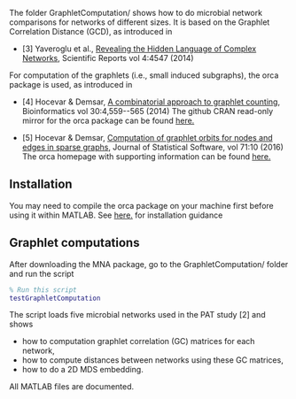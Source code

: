 The folder GraphletComputation/ shows how to do microbial network comparisons for networks of different sizes. It is based on 
the Graphlet Correlation Distance (GCD), as introduced in 
* [3] Yaveroglu et al., [Revealing the Hidden Language of Complex Networks](https://www.nature.com/articles/srep04547), 
Scientific Reports vol 4:4547 (2014)

For computation of the graphlets (i.e., small induced subgraphs), the orca package is used, as introduced in
* [4] Hocevar & Demsar, [A combinatorial approach to graphlet counting](https://academic.oup.com/bioinformatics/article/30/4/559/205331), Bioinformatics vol 30:4,559--565 (2014)
The github CRAN read-only mirror for the orca package can be found [here.](https://github.com/cran/orca)

* [5] Hocevar & Demsar, [Computation of graphlet orbits for nodes and edges in sparse graphs](https://www.jstatsoft.org/article/view/v071i10/0), Journal of Statistical Software,  vol 71:10 (2016)
The orca homepage with supporting information can be found [here.](http://www.biolab.si/supp/Rorca/)

## Installation

You may need to compile the orca package on your machine first before using it within MATLAB. See [here.](http://www.biolab.si/supp/Rorca/) for installation guidance

## Graphlet computations

After downloading the MNA package, go to the GraphletComputation/ folder and run the script

```MATLAB
% Run this script
testGraphletComputation
```
The script loads five microbial networks used in the PAT study [2] and shows 
* how to computation graphlet correlation (GC) matrices for each network,
* how to compute distances between networks using these GC matrices,
* how to do a 2D MDS embedding.

All MATLAB files are documented.

